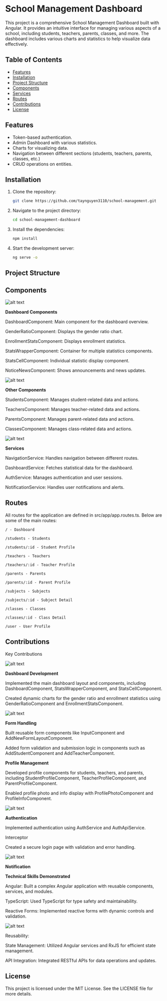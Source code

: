 # School Management Dashboard

This project is a comprehensive School Management Dashboard built with Angular. It provides an intuitive interface for managing various aspects of a school, including students, teachers, parents, classes, and more. The dashboard includes various charts and statistics to help visualize data effectively.

## Table of Contents

- [Features](#features)
- [Installation](#installation)
- [Project Structure](#project-structure)
- [Components](#components)
- [Services](#services)
- [Routes](#routes)
- [Contributions](#contributions)
- [License](#license)

## Features

- Token-based authentication.
- Admin Dashboard with various statistics.
- Charts for visualizing data.
- Navigation between different sections (students, teachers, parents, classes, etc.)
- CRUD operations on entities.

## Installation

1. Clone the repository:
   ```sh
   git clone https://github.com/taynguyen3110/school-management.git
   ```
2. Navigate to the project directory:
   ```sh
   cd school-management-dashboard
   ```
3. Install the dependencies:
   ```sh
   npm install
   ```
4. Start the development server:
   ```sh
   ng serve -o
   ```

## Project Structure

## Components

![alt text](screenshots/image-2.png)

**Dashboard Components**

DashboardComponent: Main component for the dashboard overview.

GenderRatioComponent: Displays the gender ratio chart.

EnrollmentStatsComponent: Displays enrollment statistics.

StatsWrapperComponent: Container for multiple statistics components.

StatsCellComponent: Individual statistic display component.

NoticeNewsComponent: Shows announcements and news updates.

![alt text](screenshots/image-3.png)

**Other Components**

StudentsComponent: Manages student-related data and actions.

TeachersComponent: Manages teacher-related data and actions.

ParentsComponent: Manages parent-related data and actions.

ClassesComponent: Manages class-related data and actions.

![alt text](screenshots/image-1.png)

**Services**

NavigationService: Handles navigation between different routes.

DashboardService: Fetches statistical data for the dashboard.

AuthService: Manages authentication and user sessions.

NotificationService: Handles user notifications and alerts.

## Routes

All routes for the application are defined in src/app/app.routes.ts. Below are some of the main routes:

    / - Dashboard

    /students - Students

    /students/:id - Student Profile

    /teachers - Teachers

    /teachers/:id - Teacher Profile

    /parents - Parents

    /parents/:id - Parent Profile

    /subjects - Subjects

    /subjects/:id - Subject Detail

    /classes - Classes

    /classes/:id - Class Detail

    /user - User Profile

## Contributions

Key Contributions

![alt text](screenshots/image.png)

**Dashboard Development**

Implemented the main dashboard layout and components, including DashboardComponent, StatsWrapperComponent, and StatsCellComponent.

Created dynamic charts for the gender ratio and enrollment statistics using GenderRatioComponent and EnrollmentStatsComponent.

![alt text](screenshots/image-6.png)

**Form Handling**

Built reusable form components like InputComponent and AddNewFormLayoutComponent.

Added form validation and submission logic in components such as AddStudentComponent and AddTeacherComponent.

**Profile Management**

Developed profile components for students, teachers, and parents, including StudentProfileComponent, TeacherProfileComponent, and ParentProfileComponent.

Enabled profile photo and info display with ProfilePhotoComponent and ProfileInfoComponent.

![alt text](screenshots/image-4.png)

**Authentication**

Implemented authentication using AuthService and AuthApiService.

Interceptor

Created a secure login page with validation and error handling.

![alt text](screenshots/image-5.png)

**Notification**

**Technical Skills Demonstrated**

Angular: Built a complex Angular application with reusable components, services, and modules.

TypeScript: Used TypeScript for type safety and maintainability.

Reactive Forms: Implemented reactive forms with dynamic controls and validation.

![alt text](screenshots/image-7.png)

Reusability:

State Management: Utilized Angular services and RxJS for efficient state management.

API Integration: Integrated RESTful APIs for data operations and updates.

## License

This project is licensed under the MIT License. See the LICENSE file for more details.
